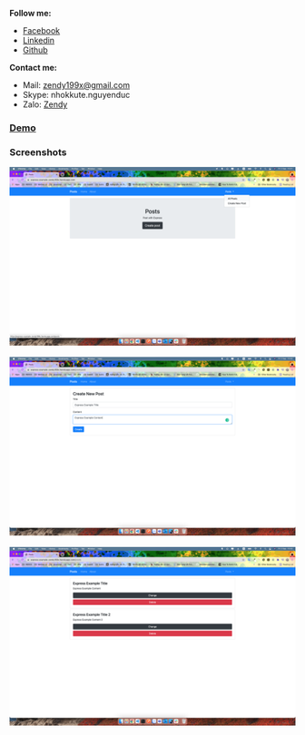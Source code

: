 
**Follow me:**
- [Facebook](https://www.facebook.com/zendy199x/)
- [Linkedin](https://www.linkedin.com/in/zendy199x/)
- [Github](https://www.github.com/zendy199x/)

**Contact me:**
- Mail: <a href="mailto:zendy199x@gmail.com">zendy199x@gmail.com</a>
- Skype: nhokkute.nguyenduc
- Zalo: [Zendy](https://zalo.me/nguyenduc94/)

### [Demo](https://express-example-zendy199x.herokuapp.com/)

### Screenshots

<p align="center">
  <img src="/screenshots/screenshot_1.png" width="700">
  <br/>
  <br/>
  <img src="/screenshots/screenshot_2.png" width="700">
  <br/>
  <br/>
  <img src="/screenshots/screenshot_3.png" width="700">
</p>